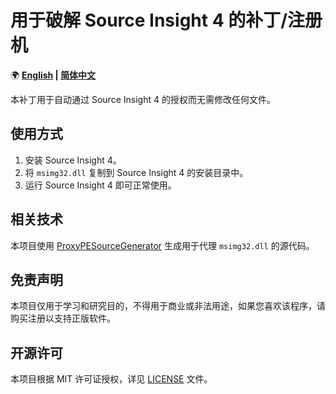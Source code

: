 # 用于破解 Source Insight 4 的补丁/注册机

🌍 **[English](README-EN.md) | [简体中文](README.md)**

本补丁用于自动通过 Source Insight 4 的授权而无需修改任何文件。

## 使用方式

1. 安装 Source Insight 4。
2. 将 `msimg32.dll` 复制到 Source Insight 4 的安装目录中。
3. 运行 Source Insight 4 即可正常使用。

## 相关技术

本项目使用 [ProxyPESourceGenerator](https://github.com/YukiIsait/ProxyPESourceGenerator) 生成用于代理 `msimg32.dll` 的源代码。

## 免责声明

本项目仅用于学习和研究目的，不得用于商业或非法用途，如果您喜欢该程序，请购买注册以支持正版软件。

## 开源许可

本项目根据 MIT 许可证授权，详见 [LICENSE](LICENSE.md) 文件。
